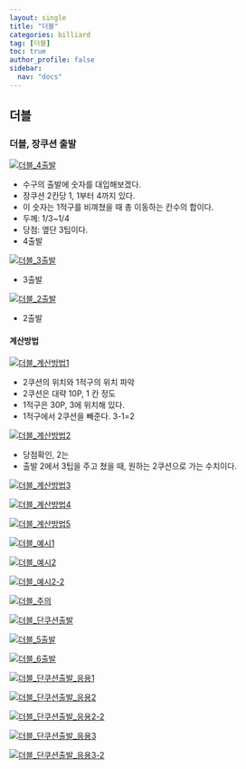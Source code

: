 ```yaml
---
layout: single
title: "더블"
categories: billiard
tag: [더블] 
toc: true
author_profile: false
sidebar:
  nav: "docs"
---
```


## 더블

### 더블, 장쿠션 출발

[![더블_4출발](/images/더블_4출발.PNG)](/images/더블_4출발.PNG)
- 수구의 출발에 숫자를 대입해보겠다.
- 장쿠션 2칸당 1, 1부터 4까지 있다. 
- 이 숫자는 1적구를 비껴쳤을 때 총 이동하는 칸수의 합이다.
- 두께: 1/3~1/4
- 당점: 옆단 3팁이다.
- 4출발

[![더블_3출발](/images/더블_3출발.PNG)](/images/더블_3출발.PNG)
- 3출발

[![더블_2출발](/images/더블_2출발.PNG)](/images/더블_2출발.PNG)
- 2출발

#### 계산방법
[![더블_계산방법1](/images/더블_계산방법1.PNG)](/images/더블_계산방법1.PNG)
- 2쿠션의 위치와 1적구의 위치 파악
- 2쿠션은 대략 10P, 1 칸 정도
- 1적구은 30P, 3에 위치해 있다.
- 1적구에서 2쿠션을 빼준다. 3-1=2

[![더블_계산방법2](/images/더블_계산방법2.PNG)](/images/더블_계산방법2.PNG)
- 당점확인, 2는
- 출발 2에서 3팁을 주고 쳤을 때, 원하는 2쿠션으로 가는 수치이다.

[![더블_계산방법3](/images/더블_계산방법3.PNG)](/images/더블_계산방법3.PNG)

[![더블_계산방법4](/images/더블_계산방법4.PNG)](/images/더블_계산방법4.PNG)

[![더블_계산방법5](/images/더블_계산방법5.PNG)](/images/더블_계산방법5.PNG)

[![더블_예시1](/images/더블_예시1.PNG)](/images/더블_예시1.PNG)

[![더블_예시2](/images/더블_예시2.PNG)](/images/더블_예시2.PNG)

[![더블_예시2-2](/images/더블_예시2-2.PNG)](/images/더블_예시2-PNG)

[![더블_주의](/images/더블_주의.PNG)](/images/더블_주의-PNG)

[![더블_단쿠션출발](/images/더블_단쿠션출밥.PNG)](/images/더블_단쿠션출발-PNG)

[![더블_5출발](/images/더블_5출밥.PNG)](/images/더블_5출발-PNG)

[![더블_6출발](/images/더블_6출밥.PNG)](/images/더블_6출발-PNG)

[![더블_단쿠션출발_응용1](/images/더블_단쿠션출밥_응용1.PNG)](/images/더블_단쿠션출발_응용1-PNG)

[![더블_단쿠션출발_응용2](/images/더블_단쿠션출밥_응용2.PNG)](/images/더블_단쿠션출발_응용2-PNG)

[![더블_단쿠션출발_응용2-2](/images/더블_단쿠션출밥_응용2-2.PNG)](/images/더블_단쿠션출발_응용2-2-PNG)

[![더블_단쿠션출발_응용3](/images/더블_단쿠션출밥_응용3.PNG)](/images/더블_단쿠션출발_응용3-PNG)

[![더블_단쿠션출발_응용3-2](/images/더블_단쿠션출밥_응용3-2.PNG)](/images/더블_단쿠션출발_응용3-2-PNG)
